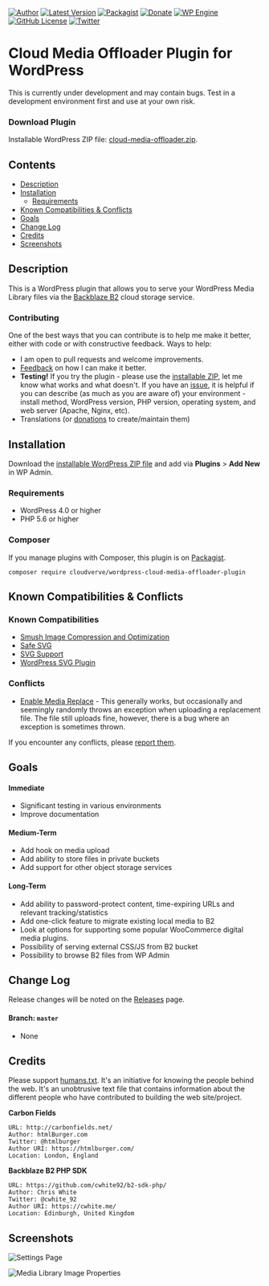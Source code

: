 [![Author](https://img.shields.io/badge/author-Daniel%20M.%20Hendricks-blue.svg?colorB=9900cc )](https://www.danhendricks.com)
[![Latest Version](https://img.shields.io/github/release/cloudverve/wordpress-cloud-media-offloader-plugin.svg)](https://github.com/cloudverve/wordpress-cloud-media-offloader-plugin/releases)
[![Packagist](https://img.shields.io/packagist/v/cloudverve/wordpress-cloud-media-offloader-plugin.svg)](https://packagist.org/packages/cloudverve/wordpress-cloud-media-offloader-plugin)
[![Donate](https://img.shields.io/badge/Donate-PayPal-green.svg)](https://paypal.me/danielhendricks)
[![WP Engine](https://img.shields.io/badge/WP%20Engine-Compatible-orange.svg)](http://bit.ly/WPEnginePlans)
[![GitHub License](https://img.shields.io/badge/license-GPLv2-yellow.svg)](https://raw.githubusercontent.com/cloudverve/wordpress-cloud-media-offloader-plugin/master/LICENSE)
[![Twitter](https://img.shields.io/twitter/url/https/github.com/cloudverve/wordpress-cloud-media-offloader-plugin.svg?style=social)](https://twitter.com/danielhendricks)

# Cloud Media Offloader Plugin for WordPress

This is currently under development and may contain bugs. Test in a development environment first and use at your own risk.

### Download Plugin

Installable WordPress ZIP file: [cloud-media-offloader.zip](https://github.com/cloudverve/wordpress-cloud-media-offloader-plugin/releases/download/0.7.3/cloud-media-offloader.zip).

## Contents

- [Description](#description)
- [Installation](#installation)
   - [Requirements](#requirements)
- [Known Compatibilities & Conflicts](#known-compatibilities--conflicts)
- [Goals](#goals)
- [Change Log](#change-log)
- [Credits](#credits)
- [Screenshots](#screenshots)

## Description

This is a WordPress plugin that allows you to serve your WordPress Media Library files via the [Backblaze B2](https://www.backblaze.com/b2/cloud-storage.html#af9kre) cloud storage service.

### Contributing

One of the best ways that you can contribute is to help me make it better, either with code or with constructive feedback. Ways to help:

* I am open to pull requests and welcome improvements.
* [Feedback](https://github.com/cloudverve/wordpress-cloud-media-offloader-plugin/issues) on how I can make it better.
* **Testing!** If you try the plugin - please use the [installable ZIP](#installation), let me know what works and what doesn't. If you have an [issue](https://github.com/cloudverve/wordpress-cloud-media-offloader-plugin/issues), it is helpful if you can describe (as much as you are aware of) your environment - install method, WordPress version, PHP version, operating system, and web server (Apache, Nginx, etc).
* Translations (or [donations](https://paypal.me/danielhendricks) to create/maintain them)

## Installation

Download the [installable WordPress ZIP file](https://github.com/cloudverve/wordpress-cloud-media-offloader-plugin/releases/download/0.7.3/cloud-media-offloader.zip) and add via **Plugins** > **Add New** in WP Admin.

### Requirements

- WordPress 4.0 or higher
- PHP 5.6 or higher

### Composer

If you manage plugins with Composer, this plugin is on [Packagist](https://packagist.org/packages/cloudverve/wordpress-cloud-media-offloader-plugin).

```
composer require cloudverve/wordpress-cloud-media-offloader-plugin
```

## Known Compatibilities & Conflicts

### Known Compatibilities

* [Smush Image Compression and Optimization](https://wordpress.org/plugins/wp-smushit/)
* [Safe SVG](https://wordpress.org/plugins/safe-svg/)
* [SVG Support](https://wordpress.org/plugins/svg-support/)
* [WordPress SVG Plugin](https://github.com/Lewiscowles1986/WordPressSVGPlugin)

### Conflicts

* [Enable Media Replace](https://wordpress.org/plugins/enable-media-replace/) - This generally works, but occasionally and seemingly randomly throws an exception when uploading a replacement file. The file still uploads fine, however, there is a bug where an exception is sometimes thrown.

If you encounter any conflicts, please [report them](https://github.com/cloudverve/wordpress-cloud-media-offloader-plugin/issues).

## Goals

#### Immediate

* Significant testing in various environments
* Improve documentation

#### Medium-Term

* Add hook on media upload
* Add ability to store files in private buckets
* Add support for other object storage services

#### Long-Term

* Add ability to password-protect content, time-expiring URLs and relevant tracking/statistics
* Add one-click feature to migrate existing local media to B2
* Look at options for supporting some popular WooCommerce digital media plugins.
* Possibility of serving external CSS/JS from B2 bucket
* Possibility to browse B2 files from WP Admin

## Change Log

Release changes will be noted on the [Releases](https://github.com/cloudverve/wordpress-cloud-media-offloader-plugin/releases) page.

#### Branch: `master`

* None

## Credits

Please support [humans.txt](http://humanstxt.org/). It's an initiative for knowing the people behind the web. It's an unobtrusive text file that contains information about the different people who have contributed to building the web site/project.

**Carbon Fields**

	URL: http://carbonfields.net/
	Author: htmlBurger.com
	Twitter: @htmlburger
	Author URI: https://htmlburger.com/
	Location: London, England

**Backblaze B2 PHP SDK**

	URL: https://github.com/cwhite92/b2-sdk-php/
	Author: Chris White
	Twitter: @cwhite_92
	Author URI: https://cwhite.me/
	Location: Edinburgh, United Kingdom

## Screenshots

![Settings Page](https://raw.githubusercontent.com/cloudverve/wordpress-cloud-media-offloader-plugin/master/assets/screenshot-1.png "Settings Page")

![Media Library Image Properties](https://raw.githubusercontent.com/cloudverve/wordpress-cloud-media-offloader-plugin/master/assets/screenshot-2.png "Media Library Image Properties")
